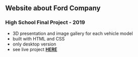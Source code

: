 ## Website about Ford Company
### High School Final Project - 2019

- 3D presentation and image gallery for each vehicle model
- built with HTML and CSS
- only desktop version
- see live project [**HERE**](https://ford-romania.netlify.app)
